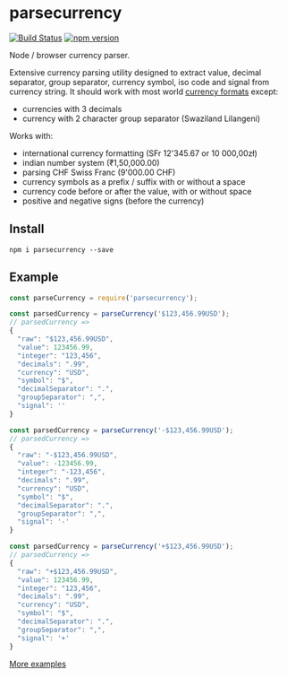 # parsecurrency
[![Build Status](https://travis-ci.org/mktj/parsecurrency.svg?branch=master)](https://travis-ci.org/mktj/parsecurrency)
[![npm version](http://img.shields.io/npm/v/parsecurrency.svg?style=flat)](https://npmjs.org/package/parsecurrency "View this project on npm")


Node / browser currency parser.

Extensive currency parsing utility designed to extract value, decimal separator, group separator, currency symbol, iso code and signal from currency string. It should work with most world [currency formats][1] except:
- currencies with 3 decimals
- currency with 2 character group separator (Swaziland Lilangeni)

Works with:
- international currency formatting (SFr 12'345.67 or 10 000,00zł)
- indian number system (₹1,50,000.00)
- parsing CHF Swiss Franc (9'000.00 CHF)
- currency symbols as a prefix / suffix with or without a space
- currency code before or after the value, with or without space
- positive and negative signs (before the currency)

## Install

```
npm i parsecurrency --save
```

## Example

```javascript
const parseCurrency = require('parsecurrency');

const parsedCurrency = parseCurrency('$123,456.99USD');
// parsedCurrency =>
{
  "raw": "$123,456.99USD",
  "value": 123456.99,
  "integer": "123,456",
  "decimals": ".99",
  "currency": "USD",
  "symbol": "$",
  "decimalSeparator": ".",
  "groupSeparator": ",",
  "signal": ''
}

const parsedCurrency = parseCurrency('-$123,456.99USD');
// parsedCurrency =>
{
  "raw": "-$123,456.99USD",
  "value": -123456.99,
  "integer": "-123,456",
  "decimals": ".99",
  "currency": "USD",
  "symbol": "$",
  "decimalSeparator": ".",
  "groupSeparator": ",",
  "signal": '-'
}

const parsedCurrency = parseCurrency('+$123,456.99USD');
// parsedCurrency =>
{
  "raw": "+$123,456.99USD",
  "value": 123456.99,
  "integer": "123,456",
  "decimals": ".99",
  "currency": "USD",
  "symbol": "$",
  "decimalSeparator": ".",
  "groupSeparator": ",",
  "signal": '+'
}

```
[More examples](./test.js)

[1]: http://www.thefinancials.com/Default.aspx?SubSectionID=curformat
